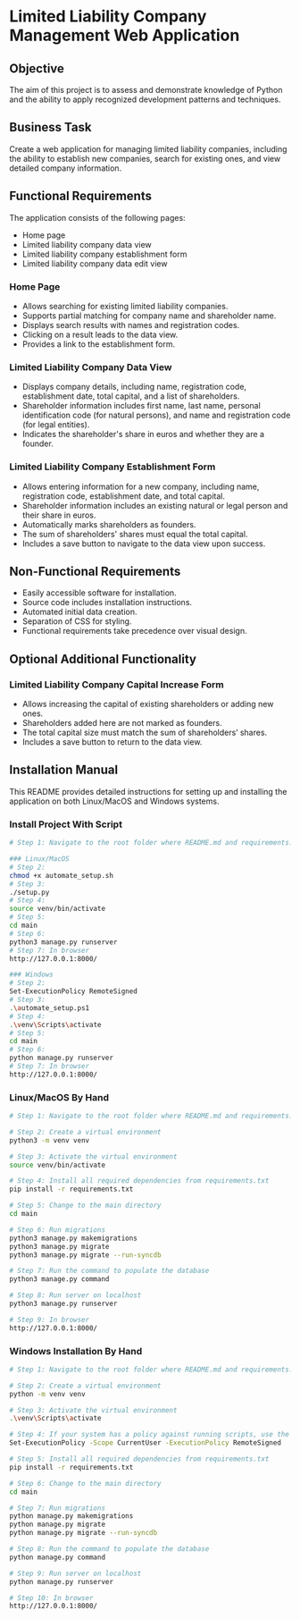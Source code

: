 # Limited Liability Company Management Web Application

## Objective
The aim of this project is to assess and demonstrate knowledge of Python and the ability to apply recognized development patterns and techniques.

## Business Task
Create a web application for managing limited liability companies, including the ability to establish new companies, search for existing ones, and view detailed company information.

## Functional Requirements
The application consists of the following pages:
- Home page
- Limited liability company data view
- Limited liability company establishment form
- Limited liability company data edit view

### Home Page
- Allows searching for existing limited liability companies.
- Supports partial matching for company name and shareholder name.
- Displays search results with names and registration codes.
- Clicking on a result leads to the data view.
- Provides a link to the establishment form.

### Limited Liability Company Data View
- Displays company details, including name, registration code, establishment date, total capital, and a list of shareholders.
- Shareholder information includes first name, last name, personal identification code (for natural persons), and name and registration code (for legal entities).
- Indicates the shareholder's share in euros and whether they are a founder.

### Limited Liability Company Establishment Form
- Allows entering information for a new company, including name, registration code, establishment date, and total capital.
- Shareholder information includes an existing natural or legal person and their share in euros.
- Automatically marks shareholders as founders.
- The sum of shareholders' shares must equal the total capital.
- Includes a save button to navigate to the data view upon success.

## Non-Functional Requirements
- Easily accessible software for installation.
- Source code includes installation instructions.
- Automated initial data creation.
- Separation of CSS for styling.
- Functional requirements take precedence over visual design. 

## Optional Additional Functionality
### Limited Liability Company Capital Increase Form
- Allows increasing the capital of existing shareholders or adding new ones.
- Shareholders added here are not marked as founders.
- The total capital size must match the sum of shareholders’ shares.
- Includes a save button to return to the data view.

## Installation Manual

This README provides detailed instructions for setting up and installing the application on both Linux/MacOS and Windows systems.

### Install Project With Script

```bash
# Step 1: Navigate to the root folder where README.md and requirements.txt are located.

### Linux/MacOS
# Step 2: 
chmod +x automate_setup.sh
# Step 3: 
./setup.py
# Step 4: 
source venv/bin/activate
# Step 5:
cd main
# Step 6:
python3 manage.py runserver
# Step 7: In browser
http://127.0.0.1:8000/

### Windows
# Step 2: 
Set-ExecutionPolicy RemoteSigned
# Step 3: 
.\automate_setup.ps1
# Step 4: 
.\venv\Scripts\activate
# Step 5:
cd main
# Step 6:
python manage.py runserver
# Step 7: In browser
http://127.0.0.1:8000/
```

### Linux/MacOS By Hand

```bash
# Step 1: Navigate to the root folder where README.md and requirements.txt are located.

# Step 2: Create a virtual environment
python3 -m venv venv

# Step 3: Activate the virtual environment
source venv/bin/activate

# Step 4: Install all required dependencies from requirements.txt
pip install -r requirements.txt

# Step 5: Change to the main directory
cd main

# Step 6: Run migrations
python3 manage.py makemigrations
python3 manage.py migrate
python3 manage.py migrate --run-syncdb

# Step 7: Run the command to populate the database
python3 manage.py command

# Step 8: Run server on localhost
python3 manage.py runserver

# Step 9: In browser
http://127.0.0.1:8000/
```

### Windows Installation By Hand

```bash
# Step 1: Navigate to the root folder where README.md and requirements.txt are located.

# Step 2: Create a virtual environment
python -m venv venv

# Step 3: Activate the virtual environment
.\venv\Scripts\activate

# Step 4: If your system has a policy against running scripts, use the following command:
Set-ExecutionPolicy -Scope CurrentUser -ExecutionPolicy RemoteSigned

# Step 5: Install all required dependencies from requirements.txt
pip install -r requirements.txt

# Step 6: Change to the main directory
cd main

# Step 7: Run migrations
python manage.py makemigrations
python manage.py migrate
python manage.py migrate --run-syncdb

# Step 8: Run the command to populate the database
python manage.py command

# Step 9: Run server on localhost
python manage.py runserver

# Step 10: In browser
http://127.0.0.1:8000/
```
